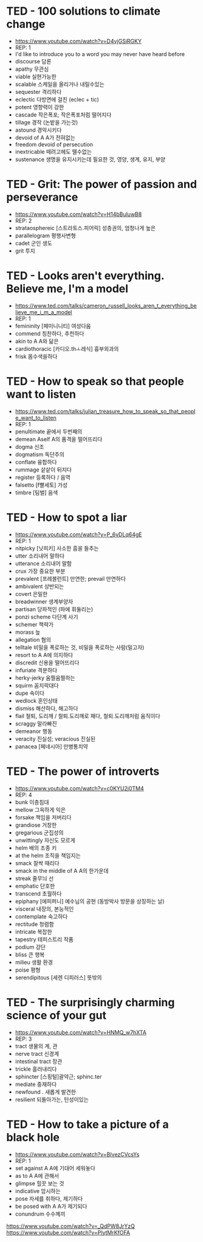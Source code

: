 # TED - 100 solutions to climate change
* https://www.youtube.com/watch?v=D4vjGSiRGKY
* REP: 1
* I'd like to introduce you to a word you may never have heard before
* discourse   담론
* apathy   무관심
* viable   실현가능한
* scalable   스케일을 올리거나 내릴수있는
* sequester		격리하다
* eclectic		다방면에 걸친 (eclec + tic)
* potent   영향력이 강한
* cascade   작은폭포; 작은폭포처럼 떨어지다
* tillage   경작 (논밭을 가는것)
* astound   경악시키다
* devoid of A   A가 전혀없는
* freedom devoid of persecution
* inextricable   떼려고헤도 뗄수없는
* sustenance   생명을 유지시키는데 필요한 것, 영양, 생계, 유지, 부양

# TED - Grit: The power of passion and perseverance
* https://www.youtube.com/watch?v=H14bBuluwB8
* REP: 2 
* strataosphereic   [스트라토스.피어릭] 성층권의, 엄청나게 높은
* parallelogram   평행사변형
* cadet   군인 생도
* grit   투지

# TED - Looks aren't everything. Believe me, I'm a model
* https://www.ted.com/talks/cameron_russell_looks_aren_t_everything_believe_me_i_m_a_model
* REP: 1
* femininity   [페미니니티] 여성다움
* commend   칭찬하다, 추천하다
* akin to A   A와 닮은
* cardiothoracic   [카디오.thㅗ레식] 흉부외과의
* frisk   몸수색을하다

# TED - How to speak so that people want to listen
* https://www.ted.com/talks/julian_treasure_how_to_speak_so_that_people_want_to_listen
* REP: 1
* penultimate   끝에서 두번째의
* demean Aself   A의 품격을 떨어뜨리다
* dogma   신조
* dogmatism   독단주의
* conflate   융합하다
* rummage   샅샅이 뒤지다
* register   등록하다 / 음역
* falsetto   [f빨세토] 가성
* timbre   [팀벌] 음색

# TED - How to spot a liar 
* https://www.youtube.com/watch?v=P_6vDLq64gE
* REP: 1
* nitpicky		[닛피키] 사소한 흠을 들추는
* utter			소리내어 말하다
* utterance		소리내어 말함
* crux			가장 중요한 부분
* prevalent		[프레블런트] 만연한; prevail 만연하다
* ambivalent		상반되는
* covert			은밀한
* breadwinner		생계부양자
* partisan		당파적인 (파에 휘둘리는)
* ponzi scheme	다단계 사기
* schemer		책략가
* morass		늪
* allegation		혐의
* telltale			비밀을 폭로하는 것, 비밀을 폭로하는 사람(밀고자)
* resort to A		A에 의지하다
* discredit		신용을 떨어뜨리다
* infuriate		격분하다
* herky-jerky		움찔움찔하는
* squirm		꼼지락대다
* dupe			속이다
* wedlock		혼인상태
* dismiss		해산하다, 해고하다
* flail			철퇴, 도리깨 / 철퇴.도리깨로 패다, 철퇴.도리깨처럼 움직이다
* scraggy		말라빠진
* demeanor		행동
* veracity		진실성; veracious 진실된
* panacea		[페네시아] 만병통치약

# TED - The power of introverts
* https://www.youtube.com/watch?v=c0KYU2j0TM4
* REP: 4
* bunk			이층침대
* mellow		그윽하게 익은
* forsake		책임을 저버리다
* grandiose		거창한
* gregarious		군집성의
* unwittingly		자신도 모르게
* helm			배의 조종 키
* at the helm		조직을 책임지는
* smack			찰싹 때리다
* smack in the middle of A	A의  한가운데
* streak			줄무늬 선
* emphatic		단호한
* transcend		초월하다
* epiphany		[에피퍼니] 예수님의 공현 (동방박사 방문을 상징하는 날)
* visceral		내장의, 본능적인
* contemplate		숙고하다
* rectitude		청렴함
* intricate		복잡한
* tapestry		테피스트리 작품
* podium		강단
* bliss			큰 행복
* milieu			생활 환경
* poise			평형
* serendipitous		[세렌 디피러스] 뜻밖의

# TED - The surprisingly charming science of your gut
* https://www.youtube.com/watch?v=HNMQ_w7hXTA
* REP: 3
* tract			생물의 계, 관
* nerve tract		신경계
* intestinal tract	장관
* trickle			흘러내리다
* sphincter		[스핑털]괄약근; sphinc.ter
* mediate		중재하다
* newfound .  새롭게 발견한
* resilient		되돌아가는, 탄성이있는

# TED - How to take a picture of a black hole
* https://www.youtube.com/watch?v=BIvezCVcsYs
* REP: 1
* set against A   A에 기대어 세워놓다
* as to A   A에 관해서
* glimpse   힐끗 보는 것
* indicative   암시하는
* pose    자세를 취하다, 제기하다
* be posed with A   A가 제기되다
* conundrum   수수께끼



https://www.youtube.com/watch?v=_QdPW8JrYzQ
https://www.youtube.com/watch?v=PlytMrKfOFA
